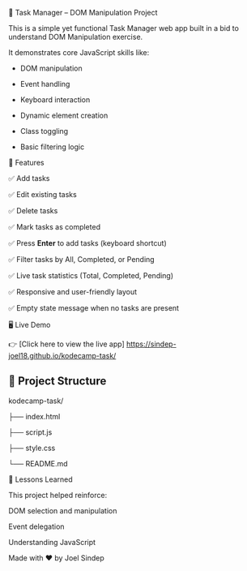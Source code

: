 📝 Task Manager – DOM Manipulation Project

This is a simple yet functional Task Manager web app built in a bid to understand DOM Manipulation exercise.

It demonstrates core JavaScript skills like:

- DOM manipulation
 
- Event handling
 
- Keyboard interaction
 
- Dynamic element creation
 
- Class toggling
 
- Basic filtering logic
  


🔧 Features


 ✅ Add tasks
 
 ✅ Edit existing tasks
 
 ✅ Delete tasks
 
 ✅ Mark tasks as completed
 
 ✅ Press **Enter** to add tasks (keyboard shortcut)
 
 ✅ Filter tasks by All, Completed, or Pending
 
 ✅ Live task statistics (Total, Completed, Pending)
 
 ✅ Responsive and user-friendly layout
 
 ✅ Empty state message when no tasks are present
 



🖥️ Live Demo

👉 [Click here to view the live app] https://sindep-joel18.github.io/kodecamp-task/




## 📁 Project Structure

kodecamp-task/

├── index.html

├── script.js

├── style.css

└── README.md


🧠 Lessons Learned

This project helped reinforce:


DOM selection and manipulation

Event delegation

Understanding JavaScript


Made with ❤️ by Joel Sindep

